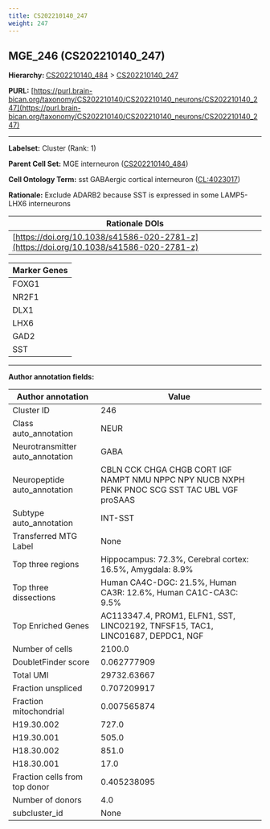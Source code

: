 ```yaml
---
title: CS202210140_247
weight: 247
---
```

## MGE_246 (CS202210140_247)
<b>Hierarchy: </b>
[CS202210140_484](../CS202210140_484) >
[CS202210140_247](../CS202210140_247)

**PURL:** [https://purl.brain-bican.org/taxonomy/CS202210140/CS202210140_neurons/CS202210140_247](https://purl.brain-bican.org/taxonomy/CS202210140/CS202210140_neurons/CS202210140_247)

---


**Labelset:** Cluster (Rank: 1)

**Parent Cell Set:** MGE interneuron ([CS202210140_484](../CS202210140_484))



**Cell Ontology Term:**  sst GABAergic cortical interneuron ([CL:4023017](https://www.ebi.ac.uk/ols/ontologies/cl/terms?obo_id=CL:4023017)) 

**Rationale:** Exclude ADARB2 because SST is expressed in some LAMP5-LHX6 interneurons

| Rationale DOIs |
|----------------|
|[https://doi.org/10.1038/s41586-020-2781-z](https://doi.org/10.1038/s41586-020-2781-z)|

[MARKER GENES.]: #


| Marker Genes |
|--------------|
|FOXG1|
|NR2F1|
|DLX1|
|LHX6|
|GAD2|
|SST|

---

[TRANSFERRED ANNOTATIONS.]: #


[AUTHOR ANNOTATION FIELDS.]: #


**Author annotation fields:**

| Author annotation | Value |
|-------------------|-------|
|Cluster ID|246|
|Class auto_annotation|NEUR|
|Neurotransmitter auto_annotation|GABA|
|Neuropeptide auto_annotation|CBLN CCK CHGA CHGB CORT IGF NAMPT NMU NPPC NPY NUCB NXPH PENK PNOC SCG SST TAC UBL VGF proSAAS|
|Subtype auto_annotation|INT-SST|
|Transferred MTG Label|None|
|Top three regions|Hippocampus: 72.3%, Cerebral cortex: 16.5%, Amygdala: 8.9%|
|Top three dissections|Human CA4C-DGC: 21.5%, Human CA3R: 12.6%, Human CA1C-CA3C: 9.5%|
|Top Enriched Genes|AC113347.4, PROM1, ELFN1, SST, LINC02192, TNFSF15, TAC1, LINC01687, DEPDC1, NGF|
|Number of cells|2100.0|
|DoubletFinder score|0.062777909|
|Total UMI|29732.63667|
|Fraction unspliced|0.707209917|
|Fraction mitochondrial|0.007565874|
|H19.30.002|727.0|
|H19.30.001|505.0|
|H18.30.002|851.0|
|H18.30.001|17.0|
|Fraction cells from top donor|0.405238095|
|Number of donors|4.0|
|subcluster_id|None|

